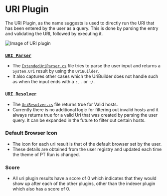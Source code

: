 # URI Plugin
The URI Plugin, as the name suggests is used to directly run the URI that has been entered by the user as a query. This is done by parsing the entry and validating the URI, followed by executing it.

![Image of URI plugin](/doc/images/launcher/plugins/uri.png)

### [`URI Parser`](src/modules/launcher/Plugins/Microsoft.Plugin.Uri/UriHelper/ExtendedUriParser.cs)
- The [`ExtendedUriParser.cs`](src/modules/launcher/Plugins/Microsoft.Plugin.Uri/UriHelper/ExtendedUriParser.cs) file tries to parse the user input and returns a `System.Uri` result  by using the `UriBuilder`. 
- It also captures other cases which the UriBuilder does not handle such as when the input ends with a `:`, `.` or `:/`.

### [`URI Resolver`](src/modules/launcher/Plugins/Microsoft.Plugin.Uri/UriHelper/UriResolver.cs)
- The [`UriResolver.cs`](src/modules/launcher/Plugins/Microsoft.Plugin.Uri/UriHelper/UriResolver.cs) file returns true for Valid hosts.
- Currently there is no additional logic for filtering out invalid hosts and it always returns true for a valid Uri that was created by parsing the user query. It can be expanded in the future to filter out certain hosts.

### Default Browser Icon
- The icon for each uri result is that of the default browser set by the user.
- These details are obtained from the user registry and updated each time the theme of PT Run is changed.

### Score
- All uri plugin results have a score of 0 which indicates that they would show up after each of the other plugins, other than the indexer plugin which also has a score of 0.
